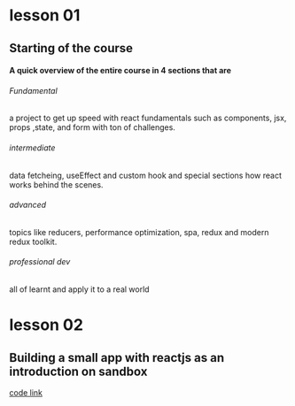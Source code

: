 # lesson 01

## Starting of the course

#### A quick overview of the entire course in 4 sections that are

###### Fundamental

a project to get up speed with react fundamentals such as components, jsx, props ,state, and form with ton of challenges.

###### intermediate

data fetcheing, useEffect and custom hook and special sections how react works behind the scenes.

###### advanced

topics like reducers, performance optimization, spa, redux and modern redux toolkit.

###### professional dev

all of learnt and apply it to a real world

# lesson 02

## Building a small app with reactjs as an introduction on sandbox

[code link](https://codesandbox.io/p/sandbox/fetch-an-advice-33pz78?file=%2Fsrc%2FApp.js%3A22%2C43)
